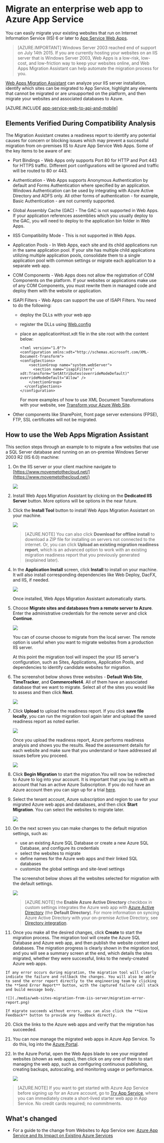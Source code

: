 <properties 
	pageTitle="Migrate an enterprise web app to Azure App Service" 
	description="Shows how to use Web Apps Migration Assistant to quickly migrate existing IIS websites to Azure App Service Web Apps" 
	services="app-service" 
	documentationCenter="" 
	authors="cephalin" 
	writer="cephalin" 
	manager="wpickett" 
	editor=""/>

<tags 
	ms.service="app-service" 
	ms.workload="na" 
	ms.tgt_pltfrm="na" 
	ms.devlang="na" 
	ms.topic="article" 
	ms.date="07/01/2016" 
	wacn.date="" 
	ms.author="cephalin"/>

# Migrate an enterprise web app to Azure App Service

You can easily migrate your existing websites that run on Internet Information Service (IIS) 6 or later to [App Service Web Apps](/documentation/articles/app-service-changes-existing-services/). 

>[AZURE.IMPORTANT] Windows Server 2003 reached end of support on July 14th 2015. If you are currently hosting your websites on an IIS server that is Windows Server 2003, Web Apps is a low-risk, low-cost, and low-friction way to keep your websites online, and Web Apps Migration Assistant can help automate the migration process for you. 

[Web Apps Migration Assistant](https://www.movemetothecloud.net/) can analyze your IIS server installation, identify which sites can be migrated to App Service, highlight any elements that cannot be migrated or are unsupported on the platform, and then migrate your websites and associated databases to Azure.

[AZURE.INCLUDE [app-service-web-to-api-and-mobile](../../includes/app-service-web-to-api-and-mobile.md)]

## Elements Verified During Compatibility Analysis ##
The Migration Assistant creates a readiness report to identify any potential causes for concern or blocking issues which may prevent a successful migration from on-premises IIS to Azure App Service Web Apps. Some of the key items to be aware of are:

-	Port Bindings - Web Apps only supports Port 80 for HTTP and Port 443 for HTTPS traffic. Different port configurations will be ignored and traffic will be routed to 80 or 443. 
-	Authentication - Web Apps supports Anonymous Authentication by default and Forms Authentication where specified by an application. Windows Authentication can be used by integrating with Azure Active Directory and ADFS only. All other forms of authentication - for example, Basic Authentication - are not currently supported. 
-	Global Assembly Cache (GAC) - The GAC is not supported in Web Apps. If your application references assemblies which you usually deploy to the GAC, you will need to deploy to the application bin folder in Web Apps. 
-	IIS5 Compatibility Mode - This is not supported in Web Apps. 
-	Application Pools - In Web Apps, each site and its child applications run in the same application pool. If your site has multiple child applications utilizing multiple application pools, consolidate them to a single application pool with common settings or migrate each application to a separate web app.
-	COM Components - Web Apps does not allow the registration of COM Components on the platform. If your websites or applications make use of any COM Components, you must rewrite them in managed code and deploy them with the website or application.
-	ISAPI Filters - Web Apps can support the use of ISAPI Filters. You need to do the following:
	-	deploy the DLLs with your web app 
	-	register the DLLs using [Web.config](http://www.iis.net/configreference/system.webserver/isapifilters)
	-	place an applicationHost.xdt file in the site root with the content below:

			<?xml version="1.0"?>
			<configuration xmlns:xdt="http://schemas.microsoft.com/XML-Document-Transform">
			<configSections>
			    <sectionGroup name="system.webServer">
			      <section name="isapiFilters" xdt:Transform="SetAttributes(overrideModeDefault)" overrideModeDefault="Allow" />
			    </sectionGroup>
			  </configSections>
			</configuration>

		For more examples of how to use XML Document Transformations with your website, see [Transform your Azure Web Site](http://blogs.msdn.com/b/waws/archive/2014/06/17/transform-your-microsoft-azure-web-site.aspx).

-	Other components like SharePoint, front page server extensions (FPSE), FTP, SSL certificates will not be migrated.

## How to use the Web Apps Migration Assistant ##
This section steps through an example to to migrate a few websites that use a SQL Server database and running on an on-premise Windows Server 2003 R2 (IIS 6.0) machine:

1.	On the IIS server or your client machine navigate to [https://www.movemetothecloud.net/](https://www.movemetothecloud.net/) 

	![](./media/web-sites-migration-from-iis-server/migration-tool-homepage.png)

2.	Install Web Apps Migration Assistant by clicking on the **Dedicated IIS Server** button. More options will be options in the near future. 
4.	Click the **Install Tool** button to install Web Apps Migration Assistant on your machine.

	![](./media/web-sites-migration-from-iis-server/install-page.png)

	>[AZURE.NOTE] You can also click **Download for offline install** to download a ZIP file for installing on servers not connected to the internet. Or, you can click **Upload an existing migration readiness report**, which is an advanced option to work with an existing migration readiness report that you previously generated (explained later).

5.	In the **Application Install** screen, click **Install** to install on your machine. It will also install corresponding dependencies like Web Deploy, DacFX, and IIS, if needed. 

	![](./media/web-sites-migration-from-iis-server/install-progress.png)

	Once installed, Web Apps Migration Assistant automatically starts.
  
6.	Choose **Migrate sites and databases from a remote server to Azure**. Enter the administrative credentials for the remote server and click **Continue**. 

	![](./media/web-sites-migration-from-iis-server/migrate-from-remote.png)

	You can of course choose to migrate from the local server. The remote option is useful when you want to migrate websites from a production IIS server.
 
	At this point the migration tool will inspect the your IIS server's configuration, such as Sites, Applications, Application Pools, and dependencies to identify candidate websites for migration. 

8.	The screenshot below shows three websites - **Default Web Site**, **TimeTracker**, and **CommerceNet4**. All of them have an associated database that we want to migrate. Select all of the sites you would like to assess and then click **Next**.

	![](./media/web-sites-migration-from-iis-server/select-migration-candidates.png)
 
9.	Click **Upload** to upload the readiness report. If you click **save file locally**, you can run the migration tool again later and upload the saved readiness report as noted earlier.

	![](./media/web-sites-migration-from-iis-server/upload-readiness-report.png)
 
	Once you upload the readiness report, Azure performs readiness analysis and shows you the results. Read the assessment details for each website and make sure that you understand or have addressed all issues before you proceed. 
 
	![](./media/web-sites-migration-from-iis-server/readiness-assessment.png)

12.	Click **Begin Migration** to start the migration.You will now be redirected to Azure to log into your account. It is important that you log in with an account that has an active Azure Subscription. If you do not have an Azure account then you can sign up for a trial [here](/pricing/1rmb-trial/?WT.srch=1&WT.mc_ID=SEM_). 

13.	Select the tenant account, Azure subscription and region to use for your migrated Azure web apps and databases, and then click **Start Migration**. You can select the websites to migrate later.

	![](./media/web-sites-migration-from-iis-server/choose-tenant-account.png)

14.	On the next screen you can make changes to the default migration settings, such as:

	- use an existing Azure SQL Database or create a new Azure SQL Database, and configure its credentials
	- select the websites to migrate
	- define names for the Azure web apps and their linked SQL databases
	- customize the global settings and site-level settings

	The screenshot below shows all the websites selected for migration with the default settings.

	![](./media/web-sites-migration-from-iis-server/migration-settings.png)

	>[AZURE.NOTE] the **Enable Azure Active Directory** checkbox in custom settings integrates the Azure web app with [Azure Active Directory](/documentation/articles/active-directory-whatis/) (the **Default Directory**). For more information on syncing Azure Active Directory with your on-premise Active Directory, see [Directory integration](http://msdn.microsoft.com/zh-cn/library/jj573653).

16.	 Once you make all the desired changes, click **Create** to start the migration process. The migration tool will create the Azure SQL Database and Azure web app, and then publish the website content and databases. The migration progress is clearly shown in the migration tool, and you will see a summary screen at the end, which details the sites migrated, whether they were successful, links to the newly-created Azure web apps. 

	If any error occurs during migration, the migration tool will clearly indicate the failure and rollback the changes. You will also be able to send the error report directly to the engineering team by clicking the **Send Error Report** button, with the captured failure call stack and build message body. 

	![](./media/web-sites-migration-from-iis-server/migration-error-report.png)

	If migrate succeeds without errors, you can also click the **Give Feedback** button to provide any feedback directly. 
 
20.	Click the links to the Azure web apps and verify that the migration has succeeded.

21. You can now manage the migrated web apps in Azure App Service. To do this, log into the [Azure Portal](https://portal.azure.cn).

22. In the Azure Portal, open the Web Apps blade to see your migrated websites (shown as web apps), then click on any one of them to start managing the web app, such as configuring continuous publishing, creating backups, autoscaling, and monitoring usage or performance.

	![](./media/web-sites-migration-from-iis-server/TimeTrackerMigrated.png)

>[AZURE.NOTE] If you want to get started with Azure App Service before signing up for an Azure account, go to [Try App Service](https://tryappservice.azure.com/), where you can immediately create a short-lived starter web app in App Service. No credit cards required; no commitments.

## What's changed
* For a guide to the change from Websites to App Service see: [Azure App Service and Its Impact on Existing Azure Services](/documentation/articles/app-service-changes-existing-services/)
 
